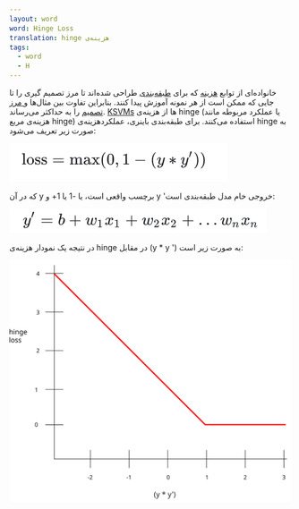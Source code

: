 ```yaml
---
layout: word
word: Hinge Loss
translation: hinge هزینه‌ی
tags:
  - word
  - H
---
```


خانواده‌ای از توابع [هزینه](/L/loss) که برای [طبقه‌بندی](/C/classification_model) طراحی شده‌اند تا مرز تصمیم گیری را تا جایی که ممکن است از هر نمونه آموزش پیدا کنند. بنابراین تفاوت بین مثال‌ها و[ مرز تصمیم](/D/decision_boundary) را به حداکثر می‌رساند. [](/k/KSVMs)[KSVMs](/k/KSVMs) ها از هزینه‌ی hinge (یا عملکرد مربوطه مانند هزینه‌ی مربع hinge) استفاده می‌کنند. برای طبقه‌بندی باینری، عملکردهزینه‌ی hinge به صورت زیر تعریف می‌شود:

![](/assets/img/hinge-loss-2.png)

که در آن y برچسب واقعی است، یا -1 یا 1+ و y 'خروجی خام مدل طبقه‌بندی است:

![](/assets/img/hinge-loss-1.png)

در نتیجه یک نمودار هزینه‌ی hinge در مقابل (y \* y ') به صورت زیر است:

![](/assets/img/hinge-loss.svg)
